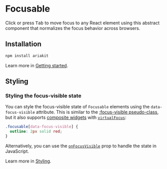 # Focusable

<p class="description">
  Click or press <kbd>Tab</kbd> to move focus to any React element using this abstract component that normalizes the focus behavior across browsers.
</p>

## Installation

```sh
npm install ariakit
```

Learn more in [Getting started](/guide/getting-started).

## Styling

### Styling the focus-visible state

You can style the focus-visible state of `Focusable` elements using the `data-focus-visible` attribute. This is similar to the [:focus-visible pseudo-class](https://developer.mozilla.org/en-US/docs/Web/CSS/:focus-visible), but it also supports [composite widgets](/components/composite) with [`virtualFocus`](/api-reference/composite-state#virtualfocus):

```css
.focusable[data-focus-visible] {
  outline: 2px solid red;
}
```

Alternatively, you can use the [`onFocusVisible`](/api-reference/focusable#onfocusvisible) prop to handle the state in JavaScript.

Learn more in [Styling](/guide/styling).

